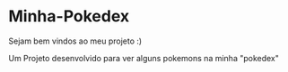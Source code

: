 # Minha-Pokedex

Sejam bem vindos ao meu projeto :)

Um Projeto desenvolvido para ver alguns pokemons na minha "pokedex" 